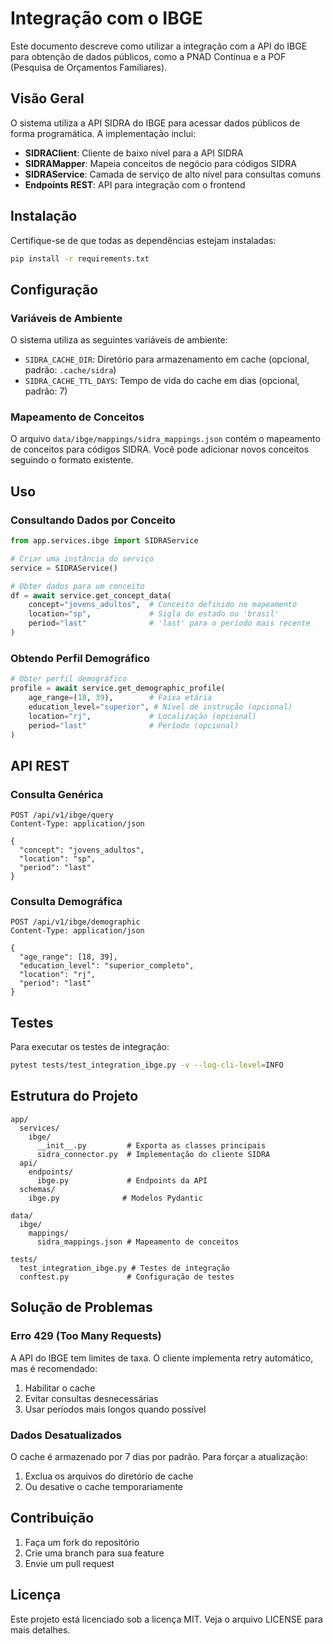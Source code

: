 # Integração com o IBGE

Este documento descreve como utilizar a integração com a API do IBGE para obtenção de dados públicos, como a PNAD Contínua e a POF (Pesquisa de Orçamentos Familiares).

## Visão Geral

O sistema utiliza a API SIDRA do IBGE para acessar dados públicos de forma programática. A implementação inclui:   
 
- **SIDRAClient**: Cliente de baixo nível para a API SIDRA
- **SIDRAMapper**: Mapeia conceitos de negócio para códigos SIDRA
- **SIDRAService**: Camada de serviço de alto nível para consultas comuns
- **Endpoints REST**: API para integração com o frontend

## Instalação

Certifique-se de que todas as dependências estejam instaladas:

```bash
pip install -r requirements.txt
```

## Configuração

### Variáveis de Ambiente

O sistema utiliza as seguintes variáveis de ambiente:

- `SIDRA_CACHE_DIR`: Diretório para armazenamento em cache (opcional, padrão: `.cache/sidra`)
- `SIDRA_CACHE_TTL_DAYS`: Tempo de vida do cache em dias (opcional, padrão: 7)

### Mapeamento de Conceitos

O arquivo `data/ibge/mappings/sidra_mappings.json` contém o mapeamento de conceitos para códigos SIDRA. Você pode adicionar novos conceitos seguindo o formato existente.

## Uso

### Consultando Dados por Conceito

```python
from app.services.ibge import SIDRAService

# Criar uma instância do serviço
service = SIDRAService()

# Obter dados para um conceito
df = await service.get_concept_data(
    concept="jovens_adultos",  # Conceito definido no mapeamento
    location="sp",             # Sigla do estado ou 'brasil'
    period="last"              # 'last' para o período mais recente
)
```

### Obtendo Perfil Demográfico

```python
# Obter perfil demográfico
profile = await service.get_demographic_profile(
    age_range=(18, 39),        # Faixa etária
    education_level="superior", # Nível de instrução (opcional)
    location="rj",             # Localização (opcional)
    period="last"              # Período (opcional)
)
```

## API REST

### Consulta Genérica

```http
POST /api/v1/ibge/query
Content-Type: application/json

{
  "concept": "jovens_adultos",
  "location": "sp",
  "period": "last"
}
```

### Consulta Demográfica

```http
POST /api/v1/ibge/demographic
Content-Type: application/json

{
  "age_range": [18, 39],
  "education_level": "superior_completo",
  "location": "rj",
  "period": "last"
}
```

## Testes

Para executar os testes de integração:

```bash
pytest tests/test_integration_ibge.py -v --log-cli-level=INFO
```

## Estrutura do Projeto

```
app/
  services/
    ibge/
      __init__.py         # Exporta as classes principais
      sidra_connector.py  # Implementação do cliente SIDRA
  api/
    endpoints/
      ibge.py             # Endpoints da API
  schemas/
    ibge.py              # Modelos Pydantic

data/
  ibge/
    mappings/
      sidra_mappings.json # Mapeamento de conceitos

tests/
  test_integration_ibge.py # Testes de integração
  conftest.py             # Configuração de testes
```

## Solução de Problemas

### Erro 429 (Too Many Requests)

A API do IBGE tem limites de taxa. O cliente implementa retry automático, mas é recomendado:

1. Habilitar o cache
2. Evitar consultas desnecessárias
3. Usar períodos mais longos quando possível

### Dados Desatualizados

O cache é armazenado por 7 dias por padrão. Para forçar a atualização:

1. Exclua os arquivos do diretório de cache
2. Ou desative o cache temporariamente

## Contribuição

1. Faça um fork do repositório
2. Crie uma branch para sua feature
3. Envie um pull request

## Licença

Este projeto está licenciado sob a licença MIT. Veja o arquivo LICENSE para mais detalhes.
